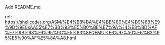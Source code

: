 Add README.md

ref:
https://shellcodes.org/ASM/%E4%B8%BA%E4%BB%80%E4%B9%88%E9%9D%9E0xAA55%E7%BB%93%E5%B0%BE%E7%9A%84%E8%BD%AF%E7%9B%98%E9%95%9C%E5%83%8FQEMU%E6%97%A0%E6%B3%95%E5%90%AF%E5%8A%A8.html